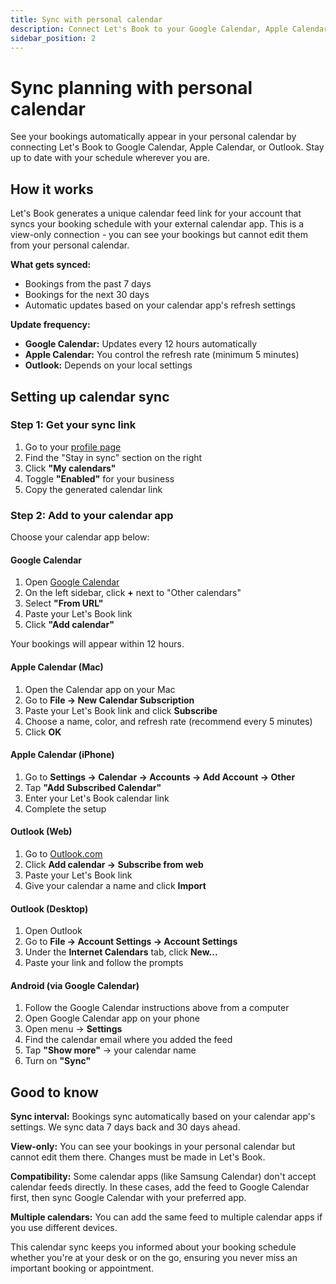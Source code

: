 ```yaml
---
title: Sync with personal calendar
description: Connect Let's Book to your Google Calendar, Apple Calendar, or Outlook to see your bookings automatically
sidebar_position: 2
---
```


# Sync planning with personal calendar

See your bookings automatically appear in your personal calendar by connecting Let's Book to Google Calendar, Apple Calendar, or Outlook. Stay up to date with your schedule wherever you are.

## How it works

Let's Book generates a unique calendar feed link for your account that syncs your booking schedule with your external calendar app. This is a view-only connection - you can see your bookings but cannot edit them from your personal calendar.

**What gets synced:**

- Bookings from the past 7 days
- Bookings for the next 30 days
- Automatic updates based on your calendar app's refresh settings

**Update frequency:**

- **Google Calendar:** Updates every 12 hours automatically
- **Apple Calendar:** You control the refresh rate (minimum 5 minutes)
- **Outlook:** Depends on your local settings

## Setting up calendar sync

### Step 1: Get your sync link

1. Go to your [profile page](https://dashboard.letsbook.app/account/profile)
2. Find the "Stay in sync" section on the right
3. Click **"My calendars"**
4. Toggle **"Enabled"** for your business
5. Copy the generated calendar link

### Step 2: Add to your calendar app

Choose your calendar app below:

#### Google Calendar

1. Open [Google Calendar](https://calendar.google.com)
2. On the left sidebar, click **+** next to "Other calendars"
3. Select **"From URL"**
4. Paste your Let's Book link
5. Click **"Add calendar"**

Your bookings will appear within 12 hours.

#### Apple Calendar (Mac)

1. Open the Calendar app on your Mac
2. Go to **File → New Calendar Subscription**
3. Paste your Let's Book link and click **Subscribe**
4. Choose a name, color, and refresh rate (recommend every 5 minutes)
5. Click **OK**

#### Apple Calendar (iPhone)

1. Go to **Settings → Calendar → Accounts → Add Account → Other**
2. Tap **"Add Subscribed Calendar"**
3. Enter your Let's Book calendar link
4. Complete the setup

#### Outlook (Web)

1. Go to [Outlook.com](https://outlook.com)
2. Click **Add calendar → Subscribe from web**
3. Paste your Let's Book link
4. Give your calendar a name and click **Import**

#### Outlook (Desktop)

1. Open Outlook
2. Go to **File → Account Settings → Account Settings**
3. Under the **Internet Calendars** tab, click **New...**
4. Paste your link and follow the prompts

#### Android (via Google Calendar)

1. Follow the Google Calendar instructions above from a computer
2. Open Google Calendar app on your phone
3. Open menu → **Settings**
4. Find the calendar email where you added the feed
5. Tap **"Show more"** → your calendar name
6. Turn on **"Sync"**

## Good to know

**Sync interval:** Bookings sync automatically based on your calendar app's settings. We sync data 7 days back and 30 days ahead.

**View-only:** You can see your bookings in your personal calendar but cannot edit them there. Changes must be made in Let's Book.

**Compatibility:** Some calendar apps (like Samsung Calendar) don't accept calendar feeds directly. In these cases, add the feed to Google Calendar first, then sync Google Calendar with your preferred app.

**Multiple calendars:** You can add the same feed to multiple calendar apps if you use different devices.

This calendar sync keeps you informed about your booking schedule whether you're at your desk or on the go, ensuring you never miss an important booking or appointment.
